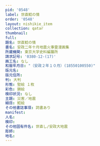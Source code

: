```yaml
---
pid: '0548'
label: 世直鯰の情
order: '0548'
layout: nishikie_item
collection: qatar
thumbnail: 
full: 
題名: 世直鯰の情
書名: 安政二年十月地震火事雷漫画集
所蔵機関: 東京大学史料編纂所
請求記号: '0380-12-(17)'
画工名: なし
和暦年月日: "（安政２年１０月）(18550100550)"
版元名: 
版元住所: 
判: 大判
形態: 竪絵 １枚
彩色: 錦絵
検印状況: なし
主題: 災害／地震
細目: 鯰絵
その他書誌事項: 詞書あり
manifest: 
人名: 
検印: 
その他固有件名: 世直し/安政大地震
彫師: 
地名: 
---
```

